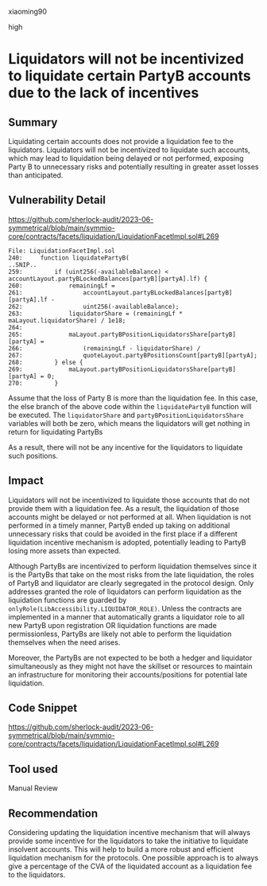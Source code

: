 xiaoming90

high

# Liquidators will not be incentivized to liquidate certain PartyB accounts due to the lack of incentives

## Summary

Liquidating certain accounts does not provide a liquidation fee to the liquidators. Liquidators will not be incentivized to liquidate such accounts, which may lead to liquidation being delayed or not performed, exposing Party B to unnecessary risks and potentially resulting in greater asset losses than anticipated.

## Vulnerability Detail

https://github.com/sherlock-audit/2023-06-symmetrical/blob/main/symmio-core/contracts/facets/liquidation/LiquidationFacetImpl.sol#L269

```solidity
File: LiquidationFacetImpl.sol
240:     function liquidatePartyB(
..SNIP..
259:         if (uint256(-availableBalance) < accountLayout.partyBLockedBalances[partyB][partyA].lf) {
260:             remainingLf =
261:                 accountLayout.partyBLockedBalances[partyB][partyA].lf -
262:                 uint256(-availableBalance);
263:             liquidatorShare = (remainingLf * maLayout.liquidatorShare) / 1e18;
264: 
265:             maLayout.partyBPositionLiquidatorsShare[partyB][partyA] =
266:                 (remainingLf - liquidatorShare) /
267:                 quoteLayout.partyBPositionsCount[partyB][partyA];
268:         } else {
269:             maLayout.partyBPositionLiquidatorsShare[partyB][partyA] = 0;
270:         }
```

Assume that the loss of Party B is more than the liquidation fee. In this case, the else branch of the above code within the `liquidatePartyB` function will be executed. The `liquidatorShare` and `partyBPositionLiquidatorsShare` variables will both be zero, which means the liquidators will get nothing in return for liquidating PartyBs

As a result, there will not be any incentive for the liquidators to liquidate such positions.

## Impact

Liquidators will not be incentivized to liquidate those accounts that do not provide them with a liquidation fee. As a result, the liquidation of those accounts might be delayed or not performed at all. When liquidation is not performed in a timely manner, PartyB ended up taking on additional unnecessary risks that could be avoided in the first place if a different liquidation incentive mechanism is adopted, potentially leading to PartyB losing more assets than expected.

Although PartyBs are incentivized to perform liquidation themselves since it is the PartyBs that take on the most risks from the late liquidation, the roles of PartyB and liquidator are clearly segregated in the protocol design. Only addresses granted the role of liquidators can perform liquidation as the liquidation functions are guarded by `onlyRole(LibAccessibility.LIQUIDATOR_ROLE)`. Unless the contracts are implemented in a manner that automatically grants a liquidator role to all new PartyB upon registration OR liquidation functions are made permissionless, PartyBs are likely not able to perform the liquidation themselves when the need arises.

Moreover, the PartyBs are not expected to be both a hedger and liquidator simultaneously as they might not have the skillset or resources to maintain an infrastructure for monitoring their accounts/positions for potential late liquidation.

## Code Snippet

https://github.com/sherlock-audit/2023-06-symmetrical/blob/main/symmio-core/contracts/facets/liquidation/LiquidationFacetImpl.sol#L269

## Tool used

Manual Review

## Recommendation

Considering updating the liquidation incentive mechanism that will always provide some incentive for the liquidators to take the initiative to liquidate insolvent accounts. This will help to build a more robust and efficient liquidation mechanism for the protocols. One possible approach is to always give a percentage of the CVA of the liquidated account as a liquidation fee to the liquidators.